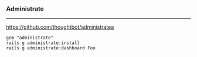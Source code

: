 ### Administrate
---

https://github.com/thoughtbot/administratea


```
gem "administrate"
rails g administrate:install
rails g administrate:dashboard Foo

```

```ruby
```

```
```

